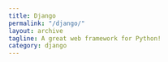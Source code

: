 ```yaml
---
title: Django
permalink: "/django/"
layout: archive
tagline: A great web framework for Python!
category: django
---
```


